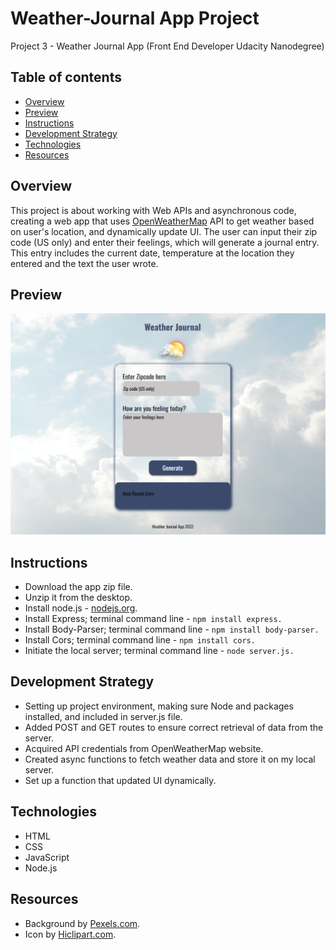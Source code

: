 # Weather-Journal App Project
Project 3 - Weather Journal App (Front End Developer Udacity Nanodegree)

## Table of contents
* [Overview](#overview)
* [Preview](#preview)
* [Instructions](#instructions)
* [Development Strategy](#development-strategy)
* [Technologies](#technologies)
* [Resources](#resources)


## Overview
This project is about working with Web APIs and asynchronous code, creating a web app that uses [OpenWeatherMap](https://openweathermap.org/) API to get weather based on user's location, and dynamically update UI. The user can input their zip code (US only) and enter their feelings, which will generate a journal entry. This entry includes the current date, temperature at the location they entered and the text the user wrote.
	
## Preview
![Weatherapp](website/img/weather-app.png)

## Instructions
* Download the app zip file.
* Unzip it from the desktop.
* Install node.js - [nodejs.org](https://nodejs.org/).
* Install Express; terminal command line - `npm install express.`
* Install Body-Parser; terminal command line - `npm install body-parser.`
* Install Cors; terminal command line - `npm install cors.`  
* Initiate the local server; terminal command line - `node server.js.`

## Development Strategy
* Setting up project environment, making sure Node and packages installed, and included in server.js file.
* Added POST and GET routes to ensure correct retrieval of data from the server.
* Acquired API credentials from OpenWeatherMap website.
* Created async functions to fetch weather data and store it on my local server.
* Set up a function that updated UI dynamically.

## Technologies
* HTML
* CSS
* JavaScript
* Node.js

## Resources
* Background by [Pexels.com](https://www.pexels.com/search/background/).
* Icon by [Hiclipart.com](https://www.hiclipart.com/search?clipart=Icon).
